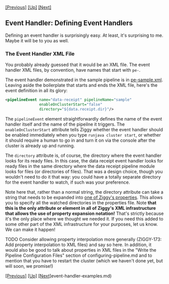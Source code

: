 <!-- -*-visual-line-*- -->

[[Previous]](event-handler-intro.md)
[[Up]](event-handler.md)
[[Next]](event-handler-examples.md)

## Event Handler: Defining Event Handlers

Defining an event handler is surprisingly easy. At least, it's surprising to me. Maybe it will be to you as well.

### The Event Handler XML File

You probably already guessed that it would be an XML file. The event handler XML files, by convention, have names that start with `pe-`.

The event handler demonstrated in the sample pipeline is in [pe-sample.xml](../../sample-pipeline/config/pe-sample.xml). Leaving aside the boilerplate that starts and ends the XML file, here's the event definition in all its glory:

```xml
<pipelineEvent name="data-receipt" pipelineName="sample"
               enableOnClusterStart="false"
               directory="${data.receipt.dir}"/>
```

 The `pipelineEvent` element straightforwardly defines the name of the event handler itself and the name of the pipeilne it triggers. The `enableOnClusterStart` attribute tells Ziggy whether the event handler should be enabled immediately when you type `runjava cluster start`, or whether it should require a human to go in and turn it on via the console after the cluster is already up and running.

The `directory` attribute is, of course, the directory where the event handler looks for its ready files. In this case, the data receipt event handler looks for ready files in the same directory where the data receipt pipeline module looks for files (or directories of files). That was a design choice, though you wouldn't need to do it that way: you could have a totally separate directory for the event handler to watch, if such was your preference.

Note here that, rather than a normal string, the directory attribute can take a string that needs to be expanded into [one of Ziggy's properties](properties.md). This allows you to specify all the watched directories in the properties file. Note **that this is the only attribute or element in all of Ziggy's XML infrastructure that allows the use of property expansion notation!** That's strictly because it's the only place where we thought we needed it. If you need this added to some other part of the XML infrastructure for your purposes, let us know. We can make it happen!

TODO Consider allowing property interpolation more generally (ZIGGY-173: Add property interpolation to XML files) and say so here. In addition, it would also be good to talk about properties in XML files in the "Write the Pipeline Configuration Files" section of configuring-pipeline.md and to mention that you have to restart the cluster (which we haven't done yet, but will soon, we promise!)

[[Previous]](event-handler-intro.md)
[[Up]](event-handler.md)
[[Next]](event-handler-examples.md)event-handler-examples.md)

